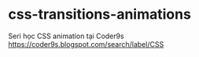 # css-transitions-animations
Seri học CSS animation tại Coder9s https://coder9s.blogspot.com/search/label/CSS
